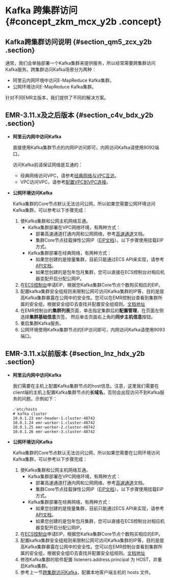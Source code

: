 # Kafka 跨集群访问 {#concept_zkm_mcx_y2b .concept}

## Kafka跨集群访问说明 {#section_qm5_zcx_y2b .section}

通常，我们会单独部署一个Kafka集群来提供服务，所以经常需要跨集群访问Kafka服务。跨集群访问Kafka场景分为两种：

-   阿里云内网环境中访问E-MapReduce Kafka集群。
-   公网环境访问E-MapReduce Kafka集群。

针对不同EMR主版本，我们提供了不同的解决方案。

## EMR-3.11.x及之后版本 {#section_c4v_bdx_y2b .section}

-   **阿里云内网中访问Kafka**

    直接使用Kafka集群节点的内网IP访问即可，内网访问Kafka请使用9092端口。

    访问Kafka前请保证网络是互通的：

    -   经典网络访问VPC，请参考[经典网络与VPC互访](cn.zh-CN/用户指南/集群规划/经典网络与VPC互访.md#)。
    -   VPC访问VPC，请参考[配置VPC到VPC连接](https://help.aliyun.com/document_detail/65073.html)。
-   **公网环境访问Kafka**

    Kafka集群的Core节点默认无法访问公网，所以如果您需要公网环境访问Kafka集群，可以参考以下步骤完成：

    1.  使Kafka集群和公网主机网络互通。
        -   Kafka集群部署在VPC网络环境，有两种方式：
            -   部署高速通道打通内网和公网网络，参考[高速通道](https://help.aliyun.com/document_detail/44848.html)文档。
            -   集群Core节点挂载弹性公网IP（[EIP文档](https://help.aliyun.com/product/61789.html)）。以下步骤使用挂载EIP方式。
        -   Kafka集群部署在经典网络，有两种方式：
            -   如果您创建的是按量集群，目前只能通过ECS API来实现，请参考[API文档](https://help.aliyun.com/document_detail/25544.html)。
            -   如果您创建的是包年包月集群，您可以直接在ECS控制台对相应机器变配开启分配公网IP。
    2.  在[ECS控制台](https://vpcnext.console.aliyun.com/eip)申请EIP，根据您Kafka集群Core节点个数购买相应的EIP。
    3.  配置kafka集群安全组规则来限制公网可访问Kafka集群的IP等，目的是提高Kafka集群暴露在公网中的安全性。您可以在EMR控制台查看到集群所属的安全组，根据安全组ID去查找并配置安全组规则。[文档地址](https://help.aliyun.com/document_detail/58746.html)
    4.  在EMR控制台的**集群列表**页面，单击指定集群后的**配置管理**，在页面左侧选择**集群基础信息**页签， 然后单击页面右上角的**同步主机信息**按钮。
    5.  重启集群Kafka服务。
    6.  公网环境使用Kafka集群节点的EIP访问即可，内网访问Kafka请使用9093端口。

## EMR-3.11.x以前版本 {#section_lnz_hdx_y2b .section}

-   **阿里云内网中访问Kafka**

    我们需要在主机上配置Kafka集群节点的host信息。注意，这里我们需要在client端的主机上配置Kafka集群节点的**长域名**，否则会出现访问不到Kafka服务的问题。示例如下：

    ```
    ／etc/hosts
    # kafka cluster
    10.0.1.23 emr-header-1.cluster-48742
    10.0.1.24 emr-worker-1.cluster-48742
    10.0.1.25 emr-worker-2.cluster-48742
    10.0.1.26 emr-worker-3.cluster-48742
    ```

-   **公网环境访问Kafka**

    Kafka集群的Core节点默认无法访问公网，所以如果您需要在公网环境访问Kafka集群，可以参考以下步骤完成：

    1.  使Kafka集群和公网主机网络互通。
        -   Kafka集群部署在VPC网络环境，有两种方式：
            -   部署高速通道打通内网和公网网络，参考[高速通道](https://help.aliyun.com/document_detail/44848.html)文档。
            -   集群Core节点挂载弹性公网IP（[EIP文档](https://help.aliyun.com/product/61789.html)）。以下步骤使用挂载EIP方式。
        -   Kafka集群部署在经典网络，有两种方式：
            -   如果您创建的是按量集群，目前只能通过ECS API来实现，请参考[API文档](https://help.aliyun.com/document_detail/25544.html)。
            -   如果您创建的是包年包月集群，您可以直接在ECS控制台对相应机器变配开启分配公网IP。
    2.  在[ECS控制台](https://vpcnext.console.aliyun.com/eip)申请EIP，根据您Kafka集群Core节点个数购买相应的EIP。
    3.  配置kafka集群安全组规则来限制公网可访问Kafka集群的IP等，目的是提高Kafka集群暴露在公网中的安全性。您可以在EMR控制台查看到集群所属的安全组，根据安全组ID去查找并配置安全组规则。[文档地址](https://help.aliyun.com/document_detail/58746.html)
    4.  修改Kafka集群的软件配置 listeners.address.principal 为 HOST，并重启Kafka集群。
    5.  参考上一节[跨集群访问Kafka](#)，配置本地客户端主机的 hosts 文件。

